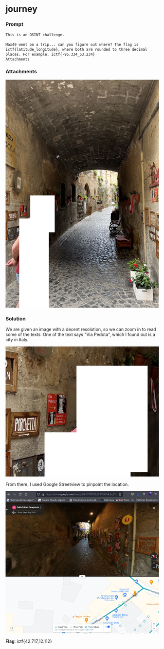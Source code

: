 # journey

### Prompt

```
This is an OSINT challenge.

Max49 went on a trip... can you figure out where? The flag is ictf{latitude_longitude}, where both are rounded to three decimal places. For example, ictf{-95.334_53.234}
Attachments
```

### Attachments
![Attachment1](attachments/IMG_2901.jpg)

### Solution
We are given an image with a decent resolution, so we can zoom in to read some of the texts.
One of the text says "Via Pedota", which I found out is a city in Italy.

![Image1](images/zoomin.png)

From there, I used Google Streetview to pinpoint the location.

![Image2](images/googlemap.png)

**Flag**: ictf{42.717_12.112}
